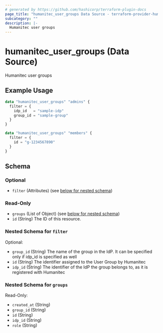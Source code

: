 ```yaml
---
# generated by https://github.com/hashicorp/terraform-plugin-docs
page_title: "humanitec_user_groups Data Source - terraform-provider-humanitec"
subcategory: ""
description: |-
  Humanitec user groups
---
```


# humanitec_user_groups (Data Source)

Humanitec user groups

## Example Usage

```terraform
data "humanitec_user_groups" "admins" {
  filter = {
    idp_id   = "sample-idp"
    group_id = "sample-group"
  }
}

data "humanitec_user_groups" "members" {
  filter = {
    id = "g-1234567890"
  }
}
```

<!-- schema generated by tfplugindocs -->
## Schema

### Optional

- `filter` (Attributes) (see [below for nested schema](#nestedatt--filter))

### Read-Only

- `groups` (List of Object) (see [below for nested schema](#nestedatt--groups))
- `id` (String) The ID of this resource.

<a id="nestedatt--filter"></a>
### Nested Schema for `filter`

Optional:

- `group_id` (String) The name of the group in the IdP. It can be specified only if idp_id is specified as well
- `id` (String) The identifier assigned to the User Group by Humanitec
- `idp_id` (String) The identifier of the IdP the group belongs to, as it is registered with Humanitec


<a id="nestedatt--groups"></a>
### Nested Schema for `groups`

Read-Only:

- `created_at` (String)
- `group_id` (String)
- `id` (String)
- `idp_id` (String)
- `role` (String)
